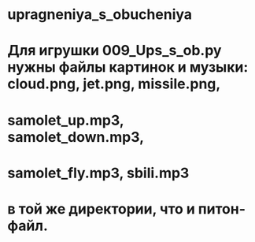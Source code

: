 # upragneniya_s_obucheniya
# Для игрушки 009_Ups_s_ob.py нужны файлы картинок и музыки: cloud.png, jet.png, missile.png, 
#                                                            samolet_up.mp3, samolet_down.mp3,
#                                                            samolet_fly.mp3, sbili.mp3
# в той же директории, что и питон-файл.
